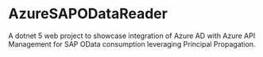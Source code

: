 # AzureSAPODataReader
A dotnet 5 web project to showcase integration of Azure AD with Azure API Management for SAP OData consumption leveraging Principal Propagation.
